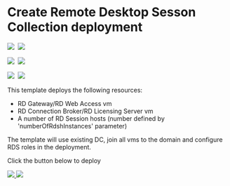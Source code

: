 # Create Remote Desktop Sesson Collection deployment

<IMG SRC="https://azurequickstartsservice.blob.core.windows.net/badges/rds-deployment-existing-ad/PublicLastTestDate.svg" />&nbsp;
<IMG SRC="https://azurequickstartsservice.blob.core.windows.net/badges/rds-deployment-existing-ad/PublicDeployment.svg" />&nbsp;

<IMG SRC="https://azurequickstartsservice.blob.core.windows.net/badges/rds-deployment-existing-ad/FairfaxLastTestDate.svg" />&nbsp;
<IMG SRC="https://azurequickstartsservice.blob.core.windows.net/badges/rds-deployment-existing-ad/FairfaxDeployment.svg" />&nbsp;

<IMG SRC="https://azurequickstartsservice.blob.core.windows.net/badges/rds-deployment-existing-ad/BestPracticeResult.svg" />&nbsp;
<IMG SRC="https://azurequickstartsservice.blob.core.windows.net/badges/rds-deployment-existing-ad/CredScanResult.svg" />&nbsp;

This template deploys the following resources:

<ul><li>RD Gateway/RD Web Access vm</li><li>RD Connection Broker/RD Licensing Server vm</li><li>A number of RD Session hosts (number defined by 'numberOfRdshInstances' parameter)</li></ul>

The template will use existing DC, join all vms to the domain and configure RDS roles in the deployment.

Click the button below to deploy

<a href="https://portal.azure.com/#create/Microsoft.Template/uri/https%3A%2F%2Fraw.githubusercontent.com%2Fshapleya%2Fazure-quickstart-templates%2Fmaster%2Frds-deployment-existing-ad%2Fazuredeploy.json" target="_blank">
    <img src="https://raw.githubusercontent.com/shapleya/azure-quickstart-templates/master/1-CONTRIBUTION-GUIDE/images/deploytoazure.png"/>
</a>
<a href="http://armviz.io/#/?load=https%3A%2F%2Fraw.githubusercontent.com%2Fshapleya%2Fazure-quickstart-templates%2Fmaster%2Frds-deployment-existing-ad%2Fazuredeploy.json" target="_blank">
    <img src="https://raw.githubusercontent.com/shapleya/azure-quickstart-templates/master/1-CONTRIBUTION-GUIDE/images/visualizebutton.png"/>
</a>

